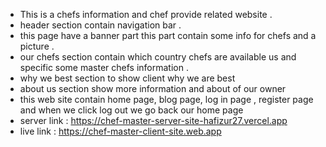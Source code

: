* This is a chefs information and chef provide related website .
* header section contain navigation bar .
* this page have a banner part this part contain some info for chefs and a picture .
* our chefs section contain which country chefs are available us and specific some master chefs information .
* why we best section to show client why we are best 
* about us section show more information and about of our owner
* this web site contain home page, blog page, log in page , register page and when we click log out we go back our home page
* server link : https://chef-master-server-site-hafizur27.vercel.app
* live link : https://chef-master-client-site.web.app